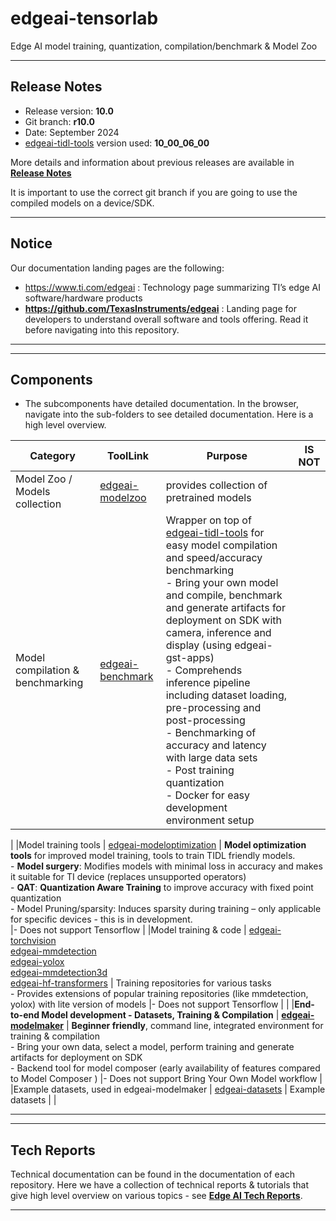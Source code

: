 # edgeai-tensorlab 
Edge AI model training, quantization, compilation/benchmark & Model Zoo

<hr>

## Release Notes
- Release version: **10.0**
- Git branch: **r10.0**
- Date: September 2024
- [edgeai-tidl-tools](https://github.com/TexasInstruments/edgeai-tidl-tools) version used: **10_00_06_00**

More details and information about previous releases are available in **[Release Notes](docs/release_notes.md)**

It is important to use the correct git branch if you are going to use the compiled models on a device/SDK.

<hr>

## Notice
Our documentation landing pages are the following:
- https://www.ti.com/edgeai : Technology page summarizing TI’s edge AI software/hardware products 
- **https://github.com/TexasInstruments/edgeai** : Landing page for developers to understand overall software and tools offering. Read it before navigating into this repository.


<hr>
<hr>

## Components
* The subcomponents have detailed documentation. In the browser, navigate into the sub-folders to see detailed documentation. Here is a high level overview.

| Category                                | ToolLink                                     | Purpose                                          | IS NOT    |
|-----------------------------------------|----------------------------------------------|--------------------------------------------------|-----------|
| Model Zoo / Models collection      | [edgeai-modelzoo](edgeai-modelzoo)           | provides collection of pretrained models         |           |
|Model compilation & benchmarking     | [edgeai-benchmark](edgeai-benchmark)         | Wrapper on top of [edgeai-tidl-tools](https://github.com/TexasInstruments/edgeai-tidl-tools) for easy model compilation and speed/accuracy benchmarking<br>- Bring your own model and compile, benchmark and generate artifacts for deployment on SDK with camera, inference and display (using edgeai-gst-apps)<br>- Comprehends inference pipeline including dataset loading, pre-processing and post-processing<br>- Benchmarking of accuracy and latency with large data sets<br>- Post training quantization<br>- Docker for easy development environment setup |  |
|
|Model training tools                 | [edgeai-modeloptimization](edgeai-modeloptimization)    | **Model optimization tools** for improved model training, tools to train TIDL friendly models.<br>- **Model surgery**: Modifies models with minimal loss in accuracy and makes it suitable for TI device (replaces unsupported operators)<br>- **QAT**: **Quantization Aware Training** to improve accuracy with fixed point quantization<br>- Model Pruning/sparsity: Induces sparsity during training – only applicable for specific devices - this is in development.<br> |- Does not support Tensorflow   |
|Model training & code    | [edgeai-torchvision](edgeai-torchvision)<br>[edgeai-mmdetection](edgeai-mmdetection)<br>[edgeai-yolox](edgeai-yolox)<br>[edgeai-mmdetection3d](edgeai-mmdetection3d)<br>[edgeai-hf-transformers](edgeai-hf-transformers) | Training repositories for various tasks<br>- Provides extensions of popular training repositories (like mmdetection, yolox) with lite version of models |- Does not support Tensorflow |
|
|**End-to-end Model development - Datasets, Training & Compilation**   | [**edgeai-modelmaker**](edgeai-modelmaker)       | **Beginner friendly**, command line, integrated environment for training & compilation<br>- Bring your own data, select a model, perform training and generate artifacts for deployment on SDK<br>- Backend tool for model composer (early availability of features compared to Model Composer ) |- Does not support Bring Your Own Model workflow |
|Example datasets, used in edgeai-modelmaker         | [edgeai-datasets](edgeai-datasets)           | Example datasets   |          |

<hr>
<hr>

## Tech Reports

Technical documentation can be found in the documentation of each repository. Here we have a collection of technical reports & tutorials that give high level overview on various topics - see [**Edge AI Tech Reports**](./docs/tech_reports/README.md).

<hr>
